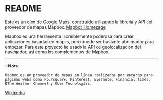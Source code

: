 # README

Este es un clon de Google Maps, construido utilizando la libreria y API del proveedor de mapas Mapbox.
[Mapbox Homepage](https://www.mapbox.com/)

Mapbox es una herramienta increíblemente poderosa para crear aplicaciones basadas en mapas, pero puede ser bastante abrumador para empezar. Para este proyecto he usado la API de geolocalización del navegador, así como los complementos de Mapbox.

---
💡**Nota:**

    Mapbox es un proveedor de mapas en línea realizados por encargo para páginas webs como Foursquare, Pinterest, Evernote, Financial Times, EThe Weather Channel y Uber Tecnologías.​
[Wikipedia](https://wikipedia.org/wiki/Mapbox)